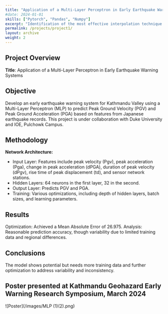 ```yaml
---
title: "Application of a Multi-Layer Perceptron in Early Earthquake Warning Systems"
#date: 2024-01-01
skills: ["Pytorch", "Pandas", "Numpy"]
excerpt: "Identification of the most effective interpolation technique for filling gaps in temperature and precipitation data"
permalink: /projects/project1/
layout: archive
weight: 2
---
```

## Project Overview
**Title**: Application of a Multi-Layer Perceptron in Early Earthquake Warning Systems

## Objective
Develop an early earthquake warning system for Kathmandu Valley using a Multi-Layer Perceptron (MLP) to predict Peak Ground Velocity (PGV) and Peak Ground Acceleration (PGA) based on features from Japanese earthquake records. This project is under collaboration with Duke University and IOE, Pulchowk Campus.


## Methodology
**Network Architecture:**
- Input Layer: Features include peak velocity (Pgv), peak acceleration (Pga), change in peak acceleration (dPGA), duration of peak velocity (dPgv), rise time of peak displacement (td), and sensor network stations.
- Hidden Layers: 64 neurons in the first layer, 32 in the second.
- Output Layer: Predicts PGV and PGA.
- Training: Various optimizations, including depth of hidden layers, batch sizes, and learning parameters.

## Results
Optimization: Achieved a Mean Absolute Error of 26.975.
Analysis: Reasonable prediction accuracy, though variability due to limited training data and regional differences.

## Conclusions
The model shows potential but needs more training data and further optimization to address variability and inconsistency.

## Poster presented at Kathmandu Geohazard Early Warning Research Symposium, March 2024
![Poster](/images/MLP (1)(2).png)
